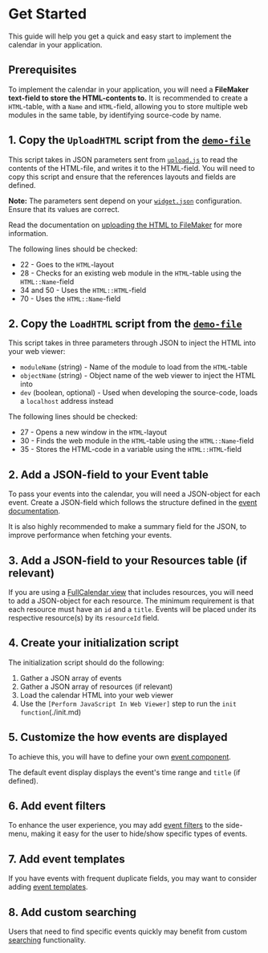 # Get Started
This guide will help you get a quick and easy start to implement the calendar in your application.

## Prerequisites
To implement the calendar in your application, you will need a **FileMaker text-field to store the HTML-contents to.**
It is recommended to create a `HTML`-table, with a `Name` and `HTML`-field, allowing you to store multiple web
modules in the same table, by identifying source-code by name.

## 1. Copy the `UploadHTML` script from the [`demo-file`](../Demo.fmp12)
This script takes in JSON parameters sent from [`upload.js`](../upload.js) to read the contents of the HTML-file,
and writes it to the HTML-field. You will need to copy this script and ensure that the references layouts and fields are defined.

**Note:** The parameters sent depend on your [`widget.json`](../widget.json) configuration. Ensure that its values are correct.

Read the documentation on [uploading the HTML to FileMaker](./uploading-to-filemaker.md) for more information.

The following lines should be checked:
- 22 - Goes to the `HTML`-layout
- 28 - Checks for an existing web module in the `HTML`-table using the `HTML::Name`-field
- 34 and 50 - Uses the `HTML::HTML`-field
- 70 - Uses the `HTML::Name`-field

## 2. Copy the `LoadHTML` script from the [`demo-file`](../Demo.fmp12)
This script takes in three parameters through JSON to inject the HTML into your web viewer:
- `moduleName` (string) - Name of the module to load from the `HTML`-table
- `objectName` (string) - Object name of the web viewer to inject the HTML into
- `dev` (boolean, optional) - Used when developing the source-code, loads a `localhost` address instead

The following lines should be checked:
- 27 - Opens a new window in the `HTML`-layout
- 30 - Finds the web module in the `HTML`-table using the `HTML::Name`-field
- 35 - Stores the HTML-code in a variable using the `HTML::HTML`-field

## 2. Add a JSON-field to your Event table
To pass your events into the calendar, you will need a JSON-object for each event. Create a JSON-field which follows the structure defined
in the [event documentation](./events.md).

It is also highly recommended to make a summary field for the JSON, to improve performance when fetching your events.

## 3. Add a JSON-field to your Resources table (if relevant)
If you are using a [FullCalendar view](./init.md#view-string) that includes resources, you will need to add a JSON-object for each resource.
The minimum requirement is that each resource must have an `id` and a `title`. Events will be placed under its respective resource(s) by its `resourceId` field.

## 4. Create your initialization script
The initialization script should do the following:
1. Gather a JSON array of events
2. Gather a JSON array of resources (if relevant)
3. Load the calendar HTML into your web viewer
4. Use the `[Perform JavaScript In Web Viewer]` step to run the `init function`(./init.md)

## 5. Customize the how events are displayed
To achieve this, you will have to define your own [event component](./event-components.md).

The default event display displays the event's time range and `title` (if defined).

## 6. Add event filters
To enhance the user experience, you may add [event filters](./event-filters.md) to the side-menu, making it
easy for the user to hide/show specific types of events.

## 7. Add event templates
If you have events with frequent duplicate fields, you may want to consider adding [event templates](./event-templates.md).

## 8. Add custom searching
Users that need to find specific events quickly may benefit from custom [searching](./searching.md) functionality.